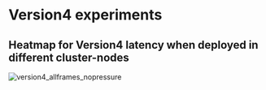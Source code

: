# Version4 experiments

## Heatmap for Version4 latency when deployed in different cluster-nodes

![version4_allframes_nopressure](https://user-images.githubusercontent.com/57920951/157477953-89dcf766-7b07-45ad-99c7-2c98a4bf51bb.png)
